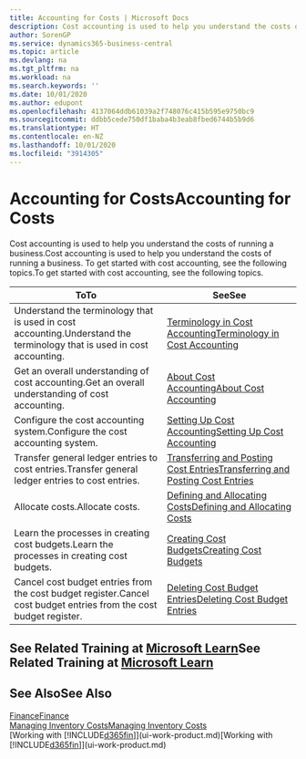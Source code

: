 ```yaml
---
title: Accounting for Costs | Microsoft Docs
description: Cost accounting is used to help you understand the costs of running a business. To get started with cost accounting, see the following topics.
author: SorenGP
ms.service: dynamics365-business-central
ms.topic: article
ms.devlang: na
ms.tgt_pltfrm: na
ms.workload: na
ms.search.keywords: ''
ms.date: 10/01/2020
ms.author: edupont
ms.openlocfilehash: 4137064ddb61039a2f748076c415b595e9750bc9
ms.sourcegitcommit: ddbb5cede750df1baba4b3eab8fbed6744b5b9d6
ms.translationtype: HT
ms.contentlocale: en-NZ
ms.lasthandoff: 10/01/2020
ms.locfileid: "3914305"
---
```

# <a name="accounting-for-costs"></a><span data-ttu-id="f5e4c-104">Accounting for Costs</span><span class="sxs-lookup"><span data-stu-id="f5e4c-104">Accounting for Costs</span></span>
<span data-ttu-id="f5e4c-105">Cost accounting is used to help you understand the costs of running a business.</span><span class="sxs-lookup"><span data-stu-id="f5e4c-105">Cost accounting is used to help you understand the costs of running a business.</span></span> <span data-ttu-id="f5e4c-106">To get started with cost accounting, see the following topics.</span><span class="sxs-lookup"><span data-stu-id="f5e4c-106">To get started with cost accounting, see the following topics.</span></span>  

|<span data-ttu-id="f5e4c-107">To</span><span class="sxs-lookup"><span data-stu-id="f5e4c-107">To</span></span>|<span data-ttu-id="f5e4c-108">See</span><span class="sxs-lookup"><span data-stu-id="f5e4c-108">See</span></span>|  
|--------|---------|  
|<span data-ttu-id="f5e4c-109">Understand the terminology that is used in cost accounting.</span><span class="sxs-lookup"><span data-stu-id="f5e4c-109">Understand the terminology that is used in cost accounting.</span></span>|[<span data-ttu-id="f5e4c-110">Terminology in Cost Accounting</span><span class="sxs-lookup"><span data-stu-id="f5e4c-110">Terminology in Cost Accounting</span></span>](finance-terminology-in-cost-accounting.md)|  
|<span data-ttu-id="f5e4c-111">Get an overall understanding of cost accounting.</span><span class="sxs-lookup"><span data-stu-id="f5e4c-111">Get an overall understanding of cost accounting.</span></span>|[<span data-ttu-id="f5e4c-112">About Cost Accounting</span><span class="sxs-lookup"><span data-stu-id="f5e4c-112">About Cost Accounting</span></span>](finance-about-cost-accounting.md)|  
|<span data-ttu-id="f5e4c-113">Configure the cost accounting system.</span><span class="sxs-lookup"><span data-stu-id="f5e4c-113">Configure the cost accounting system.</span></span>|[<span data-ttu-id="f5e4c-114">Setting Up Cost Accounting</span><span class="sxs-lookup"><span data-stu-id="f5e4c-114">Setting Up Cost Accounting</span></span>](finance-set-up-cost-accounting.md)|  
|<span data-ttu-id="f5e4c-115">Transfer general ledger entries to cost entries.</span><span class="sxs-lookup"><span data-stu-id="f5e4c-115">Transfer general ledger entries to cost entries.</span></span>|[<span data-ttu-id="f5e4c-116">Transferring and Posting Cost Entries</span><span class="sxs-lookup"><span data-stu-id="f5e4c-116">Transferring and Posting Cost Entries</span></span>](finance-transfer-and-post-cost-entries.md)|  
|<span data-ttu-id="f5e4c-117">Allocate costs.</span><span class="sxs-lookup"><span data-stu-id="f5e4c-117">Allocate costs.</span></span>|[<span data-ttu-id="f5e4c-118">Defining and Allocating Costs</span><span class="sxs-lookup"><span data-stu-id="f5e4c-118">Defining and Allocating Costs</span></span>](finance-define-and-allocate-costs.md)|  
|<span data-ttu-id="f5e4c-119">Learn the processes in creating cost budgets.</span><span class="sxs-lookup"><span data-stu-id="f5e4c-119">Learn the processes in creating cost budgets.</span></span>|[<span data-ttu-id="f5e4c-120">Creating Cost Budgets</span><span class="sxs-lookup"><span data-stu-id="f5e4c-120">Creating Cost Budgets</span></span>](finance-create-cost-budgets.md)|
|<span data-ttu-id="f5e4c-121">Cancel cost budget entries from the cost budget register.</span><span class="sxs-lookup"><span data-stu-id="f5e4c-121">Cancel cost budget entries from the cost budget register.</span></span>|[<span data-ttu-id="f5e4c-122">Deleting Cost Budget Entries</span><span class="sxs-lookup"><span data-stu-id="f5e4c-122">Deleting Cost Budget Entries</span></span>](finance-how-to-delete-cost-budget-entries.md)|

## <a name="see-related-training-at-microsoft-learn"></a><span data-ttu-id="f5e4c-123">See Related Training at [Microsoft Learn](/learn/paths/use-cost-accounting-dynamics-365-business-central/)</span><span class="sxs-lookup"><span data-stu-id="f5e4c-123">See Related Training at [Microsoft Learn](/learn/paths/use-cost-accounting-dynamics-365-business-central/)</span></span>

## <a name="see-also"></a><span data-ttu-id="f5e4c-124">See Also</span><span class="sxs-lookup"><span data-stu-id="f5e4c-124">See Also</span></span>  
[<span data-ttu-id="f5e4c-125">Finance</span><span class="sxs-lookup"><span data-stu-id="f5e4c-125">Finance</span></span>](finance.md)  
[<span data-ttu-id="f5e4c-126">Managing Inventory Costs</span><span class="sxs-lookup"><span data-stu-id="f5e4c-126">Managing Inventory Costs</span></span>](finance-manage-inventory-costs.md)  
<span data-ttu-id="f5e4c-127">[Working with [!INCLUDE[d365fin](includes/d365fin_md.md)]](ui-work-product.md)</span><span class="sxs-lookup"><span data-stu-id="f5e4c-127">[Working with [!INCLUDE[d365fin](includes/d365fin_md.md)]](ui-work-product.md)</span></span>
